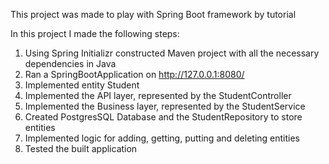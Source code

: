 This project was made to play with Spring Boot framework by tutorial

In this project I made the following steps:
1. Using Spring Initializr constructed Maven project with all the necessary dependencies in Java
2. Ran a SpringBootApplication on http://127.0.0.1:8080/
3. Implemented entity Student
4. Implemented the API layer, represented by the StudentController
5. Implemented the Business layer, represented by the StudentService
6. Created PostgresSQL Database and the StudentRepository to store entities
7. Implemented logic for adding, getting, putting and deleting entities
8. Tested the built application